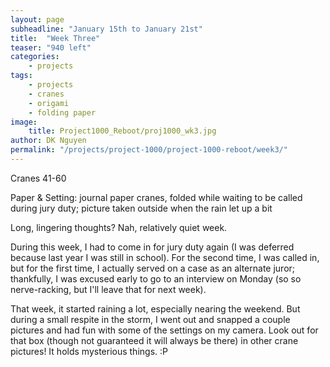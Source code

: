 ```yaml
---
layout: page
subheadline: "January 15th to January 21st"
title:  "Week Three"
teaser: "940 left"
categories:
    - projects
tags:
    - projects
    - cranes
    - origami
    - folding paper
image:
    title: Project1000_Reboot/proj1000_wk3.jpg
author: DK Nguyen
permalink: "/projects/project-1000/project-1000-reboot/week3/"
---
```

Cranes 41-60

Paper & Setting: journal paper cranes, folded while waiting to be called during jury duty; picture taken outside when the rain let up a bit

Long, lingering thoughts? Nah, relatively quiet week.

During this week, I had to come in for jury duty again (I was deferred because last year I was still in school). For the second time, I was called in, but for the first time, I actually served on a case as an alternate juror; thankfully, I was excused early to go to an interview on Monday (so so nerve-racking, but I'll leave that for next week).

That week, it started raining a lot, especially nearing the weekend. But during a small respite in the storm, I went out and snapped a couple pictures and had fun with some of the settings on my camera. Look out for that box (though not guaranteed it will always be there) in other crane pictures! It holds mysterious things. :P
